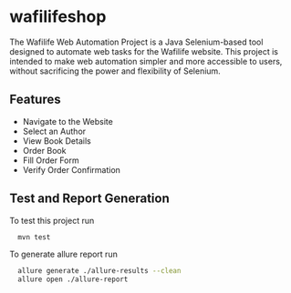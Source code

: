 # wafilifeshop

The Wafilife Web Automation Project is a Java Selenium-based tool designed to automate web tasks for the Wafilife website. This project is intended to make web automation simpler and more accessible to users, without sacrificing the power and flexibility of Selenium.


## Features

- Navigate to the Website
- Select an Author
- View Book Details
- Order Book
- Fill Order Form
- Verify Order Confirmation



## Test and Report Generation

To test this project run

```bash
  mvn test
```

To generate allure report run

```bash
  allure generate ./allure-results --clean
  allure open ./allure-report
```



